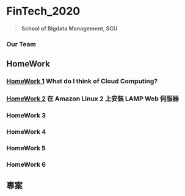 # FinTech_2020

> #### School of Bigdata Management, SCU

### Our Team

## HomeWork
### [HomeWork 1](https://github.com/cherrytora/FinTech/blob/main/HW_1.md) What do I think of Cloud Computing?

### [HomeWork 2](https://github.com/cherrytora/FinTech/blob/main/HW_2.md) 在 Amazon Linux 2 上安裝 LAMP Web 伺服器

### HomeWork 3

### HomeWork 4

### HomeWork 5

### HomeWork 6

## 專案
